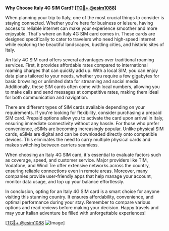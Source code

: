 **Why Choose Italy 4G SIM Card? [[TG💪+ @esim1088](https://t.me/s/esim1088)]**

When planning your trip to Italy, one of the most crucial things to consider is staying connected. Whether you're here for business or leisure, having access to reliable internet can make your experience smoother and more enjoyable. That's where an Italy 4G SIM card comes in. These cards are designed specifically to cater to travelers who need high-speed internet while exploring the beautiful landscapes, bustling cities, and historic sites of Italy.

An Italy 4G SIM card offers several advantages over traditional roaming services. First, it provides affordable rates compared to international roaming charges that can quickly add up. With a local SIM, you can enjoy data plans tailored to your needs, whether you require a few gigabytes for basic browsing or unlimited data for streaming and social media. Additionally, these SIM cards often come with local numbers, allowing you to make calls and send messages at competitive rates, making them ideal for both communication and navigation.

There are different types of SIM cards available depending on your requirements. If you're looking for flexibility, consider purchasing a prepaid SIM card. Prepaid options allow you to activate the card upon arrival in Italy, ensuring immediate connectivity without any hassle. For those who prefer convenience, eSIMs are becoming increasingly popular. Unlike physical SIM cards, eSIMs are digital and can be downloaded directly onto compatible devices. This eliminates the need to carry multiple physical cards and makes switching between carriers seamless.

When choosing an Italy 4G SIM card, it's essential to evaluate factors such as coverage, speed, and customer service. Major providers like TIM, Vodafone, and Wind Tre offer extensive networks across the country, ensuring reliable connections even in remote areas. Moreover, many companies provide user-friendly apps that help manage your account, monitor data usage, and top up your balance effortlessly.

In conclusion, opting for an Italy 4G SIM card is a smart choice for anyone visiting this stunning country. It ensures affordability, convenience, and optimal performance during your stay. Remember to compare various options and read reviews before making your decision. Happy travels and may your Italian adventure be filled with unforgettable experiences! 

[[TG💪+ @esim1088](https://t.me/s/esim1088) ![Image](https://i.postimg.cc/Y0z9fWf4/image.png)]